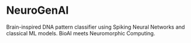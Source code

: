 # NeuroGenAI
Brain-inspired DNA pattern classifier using Spiking Neural Networks and classical ML models. BioAI meets Neuromorphic Computing.
